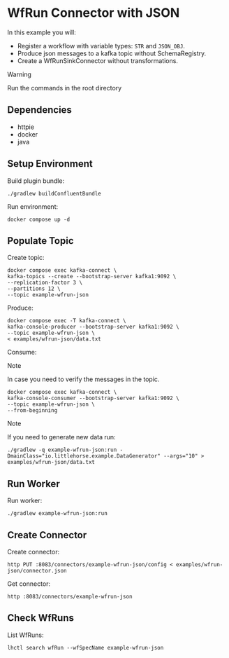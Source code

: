 # WfRun Connector with JSON

In this example you will:

- Register a workflow with variable types: `STR` and `JSON_OBJ`.
- Produce json messages to a kafka topic without SchemaRegistry.
- Create a WfRunSinkConnector without transformations.

> [!WARNING]
> Run the commands in the root directory

## Dependencies

- httpie
- docker
- java

## Setup Environment

Build plugin bundle:

```shell
./gradlew buildConfluentBundle
```

Run environment:

```shell
docker compose up -d
```

## Populate Topic

Create topic:

```shell
docker compose exec kafka-connect \
kafka-topics --create --bootstrap-server kafka1:9092 \
--replication-factor 3 \
--partitions 12 \
--topic example-wfrun-json
```

Produce:

```shell
docker compose exec -T kafka-connect \
kafka-console-producer --bootstrap-server kafka1:9092 \
--topic example-wfrun-json \
< examples/wfrun-json/data.txt
```

Consume:

> [!NOTE]
> In case you need to verify the messages in the topic.

```shell
docker compose exec kafka-connect \
kafka-console-consumer --bootstrap-server kafka1:9092 \
--topic example-wfrun-json \
--from-beginning
```

> [!NOTE]
> If you need to generate new data run:

```shell
./gradlew -q example-wfrun-json:run -DmainClass="io.littlehorse.example.DataGenerator" --args="10" > examples/wfrun-json/data.txt
```

## Run Worker

Run worker:

```shell
./gradlew example-wfrun-json:run
```

## Create Connector

Create connector:

```shell
http PUT :8083/connectors/example-wfrun-json/config < examples/wfrun-json/connector.json
```

Get connector:

```shell
http :8083/connectors/example-wfrun-json
```

## Check WfRuns

List WfRuns:

```shell
lhctl search wfRun --wfSpecName example-wfrun-json
```
